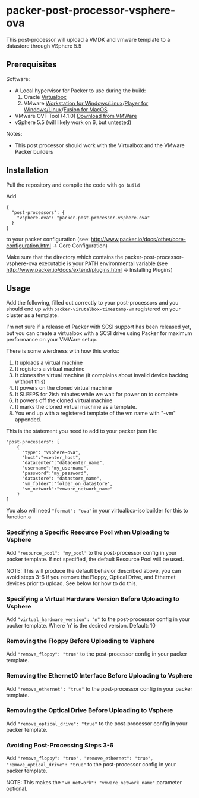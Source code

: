 # packer-post-processor-vsphere-ova

This post-processor will upload a VMDK and vmware template to a datastore through VSphere 5.5

## Prerequisites

Software:

  * A Local hypervisor for Packer to use during the build:
    1. Oracle [Virtualbox](https://www.virtualbox.org/wiki/Downloads)
    1. VMware [Workstation for Windows/Linux](http://www.vmware.com/products/workstation/workstation-evaluation)/[Player for Windows/Linux](http://www.vmware.com/products/player/playerpro-evaluation.html)/[Fusion for MacOS](https://www.vmware.com/products/fusion/fusion-evaluation)
  * VMware OVF Tool (4.1.0) [Download from VMWare](https://my.vmware.com/web/vmware/details?productId=491&downloadGroup=OVFTOOL410_OSS)
  * vSphere 5.5 (will likely work on 6, but untested)

Notes:

  * This post processor should work with the Virtualbox and the VMware Packer builders

## Installation

Pull the repository and compile the code with ```go build```

Add

```
{
  "post-processors": {
    "vsphere-ova": "packer-post-processor-vsphere-ova"
  }
}
```

to your packer configuration (see: http://www.packer.io/docs/other/core-configuration.html -> Core Configuration)

Make sure that the directory which contains the packer-post-processor-vsphere-ova executable is your PATH environmental variable (see http://www.packer.io/docs/extend/plugins.html -> Installing Plugins)

## Usage
Add the following, filled out correctly to your post-processors and you should end up with `packer-virutalbox-timestamp-vm` registered on your cluster as a template.

I'm not sure if a release of Packer with SCSI support has been released yet, but you can create a virtualbox with a SCSI drive using Packer for maximum performance on your VMWare setup.

There is some wierdness with how this works:

1. It uploads a virtual machine
2. It registers a virtual machine
3. It clones the virtual machine (it complains about invalid device backing
   without this)
4. It powers on the cloned virtual machine
5. It SLEEPS for 2ish minutes while we wait for power on to complete
6. It powers off the cloned virtual machine
7. It marks the cloned virtual machine as a template.
8. You end up with a registered template of the vm name with "-vm" appended.

This is the statement you need to add to your packer json file:

```
"post-processors": [
    {
      "type": "vsphere-ova",
      "host":"vcenter_host",
      "datacenter":"datacenter_name",
      "username":"my_username",
      "password":"my_password",
      "datastore": "datastore_name",
      "vm_folder":"folder_on_datastore",
      "vm_network":"vmware_network_name"
    }
]
```

You also will need ```"format": "ova"``` in your virtualbox-iso builder for this to function.a

### Specifying a Specific Resource Pool when Uploading to Vsphere

Add ```"resource_pool": "my_pool"``` to the post-processor config in your packer template. If not specified, the default Resource Pool will be used.



NOTE: This will produce the default behavior described above, you can avoid steps 3-6 if you remove the Floppy, Optical Drive, and Ethernet devices prior to upload.  See below for how to do this.

### Specifying a Virtual Hardware Version Before Uploading to Vsphere

Add ```"virtual_hardware_version": "n"``` to the post-processor config in your packer template. Where 'n' is the desired version.  Default: 10

### Removing the Floppy Before Uploading to Vsphere

Add ```"remove_floppy": "true"``` to the post-processor config in your packer template.

### Removing the Ethernet0 Interface Before Uploading to Vsphere

Add ```"remove_ethernet": "true"``` to the post-processor config in your packer template.

### Removing the Optical Drive Before Uploading to Vsphere

Add ```"remove_optical_drive": "true"``` to the post-processor config in your packer template.

### Avoiding Post-Processing Steps 3-6
Add ```"remove_floppy": "true", "remove_ethernet": "true", "remove_optical_drive": "true"``` to the post-processor config in your packer template.

NOTE: This makes the ```"vm_network": "vmware_network_name"``` parameter optional.


